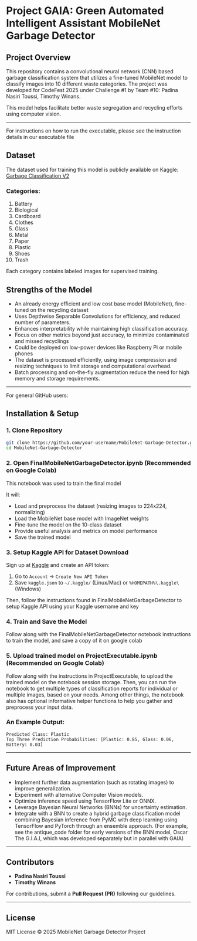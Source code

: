 # Project GAIA: Green Automated Intelligent Assistant MobileNet Garbage Detector

## Project Overview

This repository contains a convolutional neural network (CNN) based garbage classification system that utilizes a fine-tuned MobileNet model to classify images into 10 different waste categories. The project was developed for CodeFest 2025 under Challenge #1 by Team #10: Padina Nasiri Toussi, Timothy Winans.

This model helps facilitate better waste segregation and recycling efforts using computer vision.

---
For instructions on how to run the executable, please see the instruction details in our executable file

## Dataset
The dataset used for training this model is publicly available on Kaggle:
[Garbage Classification V2](https://www.kaggle.com/datasets/sumn2u/garbage-classification-v2?resource=download)

### Categories:
1. Battery
2. Biological
3. Cardboard
4. Clothes
5. Glass
6. Metal
7. Paper
8. Plastic
9. Shoes
10. Trash

Each category contains labeled images for supervised training.

## Strengths of the Model
- An already energy efficient and low cost base model (MobileNet), fine-tuned on the recycling dataset
- Uses Depthwise Separable Convolutions for efficiency, and reduced number of parameters.
- Enhances interpretability while maintaining high classification accuracy.
- Focus on other metrics beyond just accuracy, to minimize contaminated and missed recyclings
- Could be deployed on low-power devices like Raspberry Pi or mobile phones
- The dataset is processed efficiently, using image compression and resizing techniques to limit storage and computational overhead.
- Batch processing and on-the-fly augmentation reduce the need for high memory and storage requirements.

---
For general GitHub users:
## Installation & Setup

### **1. Clone Repository**
```bash
git clone https://github.com/your-username/MobileNet-Garbage-Detector.git
cd MobileNet-Garbage-Detector
```

### **2. Open FinalMobileNetGarbageDetector.ipynb (Recommended on Google Colab)**
This notebook was used to train the final model

It will:
- Load and preprocess the dataset (resizing images to 224x224, normalizing)
- Load the MobileNet base model with ImageNet weights
- Fine-tune the model on the 10-class dataset
- Provide useful analysis and metrics on model performance
- Save the trained model

### **3. Setup Kaggle API for Dataset Download**
Sign up at [Kaggle](https://www.kaggle.com) and create an API token:
1. Go to `Account` → `Create New API Token`
2. Save `kaggle.json` to `~/.kaggle/` (Linux/Mac) or `%HOMEPATH%\.kaggle\` (Windows)

Then, follow the instructions found in FinalMobileNetGarbageDetector to setup Kaggle API using your Kaggle username and key

### **4. Train and Save the Model**
Follow along with the FinalMobileNetGarbageDetector notebook instructions to train the model, and save a copy of it on google colab

### **5. Upload trained model on ProjectExecutable.ipynb (Recommended on Google Colab)**
Follow along with the instructions in ProjectExecutable, to upload the trained model on the notebook session storage.
Then, you can run the notebook to get multiple types of classification reports for individual or multiple images, based on your needs.
Among other things, the notebook also has optional informative helper functions to help you gather and preprocess your input data.

### **An Example Output**:
```
Predicted Class: Plastic
Top Three Prediction Probabilities: [Plastic: 0.85, Glass: 0.06, Battery: 0.03]
```
---

## Future Areas of Improvement
- Implement further data augmentation (such as rotating images) to improve generalization.
- Experiment with alternative Computer Vision models.
- Optimize inference speed using TensorFlow Lite or ONNX.
- Leverage Bayesian Neural Networks (BNNs) for uncertainty estimation.
- Integrate with a BNN to create a hybrid garbage classification model combining Bayesian inference from PyMC with deep learning using TensorFlow and PyTorch through an ensemble approach.  (For example, see the antique_code folder for early versions of the BNN model, Oscar The G.I.A.I, which was developed separately but in parallel with GAIA)

---

## Contributors
- **Padina Nasiri Toussi**
- **Timothy Winans**

For contributions, submit a **Pull Request (PR)** following our guidelines.

---

## License
MIT License © 2025 MobileNet Garbage Detector Project
